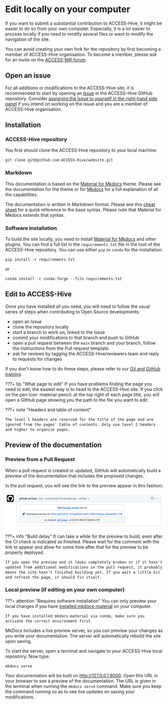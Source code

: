 # Edit locally on your computer

If you want to submit a substantial contribution to ACCESS-Hive, it might be easier to do so from your own computer. Especially, it is a lot easier to process locally if you need to modify several files or want to modify the navigation of the site.

You can avoid creating your own fork for the repository by first becoming a member of ACCESS-Hive organisation. To become a member, please ask for an invite on the [ACCESS-NRI forum][ACCESSforum].

## Open an issue

For all additions or modifications to the ACCESS-Hive site, it is recommended to start by opening an [Issue][Issues] in the ACCESS-Hive GitHub repository. Consider [assigning the Issue to yourself in the right-hand side panel][Assign] if you intend on working on the issue and you are a member of ACCESS-Hive organisation.

## Installation

### ACCESS-Hive repository

You first should clone the ACCESS-Hive repository to your local machine:
```
git clone git@github.com:ACCESS-Hive/website.git
```

### Markdown
This documentation is based on the [Material for Mkdocs][MatforMkdocs] theme. Please see the documentation for the theme or for [Mkdocs][Mkdocs] for a full explanation of all the capabilities.

The documentation is written in Markdown format. Please see this [cheat sheet][MarkdownSheet] for a quick reference to the base syntax. Please note that Material for Mkdocs extends that syntax.

### Software installation

To build the site locally, you need to install [Material for Mkdocs][MatforMkdocs] and other plugins. You can find a full list in the `requirements.txt` file in the root of the ACCESS-Hive repository. You can use either `pip` or `conda` for the installation:

```
pip install -r requirements.txt
```
or
```
conda install -c conda-forge --file requirements.txt
```

## Edit to ACCESS-Hive

Once you have installed all you need, you will need to follow the usual series of steps when contributing to Open Source developments:

 - open an Issue
 - clone the repository locally 
 - start a branch to work on, linked to the Issue
 - commit your modifications to that branch and push to GitHub
 - open a pull request between the `main` branch and your branch, follow the instructions from the Pull request template.
 - ask for reviews by tagging the ACCESS-Hive/reviewers team and reply to requests for changes

If you don't know how to do these steps, please refer to our [Git and GitHub training][GitHowTo].

???+ tip "What page to edit"
    If you have problems finding the page you need to edit, the easiest way is to head to the ACCESS-Hive site. If you click on the pen icon :material-pencil: at the top right of each page title, you will open a GitHub page showing you the path to the file you want to edit. 

???+ note "Headers and table of content"
    
    The level 1 headers are reserved for the title of the page and are ignored from the pages' table of contents. Only use level 2 headers and higher to organise pages.

## Preview of the documentation

### Preview from a Pull Request

When a pull request is created or updated, GitHub will automatically build a preview of the documentation that includes the proposed changes. 

In the pull request, you will see the link to the preview appear in this fashion:

![PRpreview](../../assets/site-preview-PR.png)

???+ info "Build delay"
    It can take a while for the preview to build, even after the CI check is indicated as finished. Please wait for the comment with the link to appear and allow for some time after that for the preview to be properly deployed.

    If you open the preview and it looks completely broken or if it hasn't updated from additional modifications in the pull request, it probably means the site hasn't finished building yet. If you wait a little bit and refresh the page, it should fix itself.

### Local preview (if editing on your own computer)

<!-- markdown-link-check-disable -->
???+ attention "Requires software installation"
    You can only preview your local changes if you have [installed mkdocs-material][install] on your computer.
    
    If you have installed mkdocs-material via conda, make sure you activate the correct environment first
<!-- markdown-link-check-enable-->

MkDocs includes a live preview server, so you can preview your changes as you write your documentation. The server will automatically rebuild the site upon saving.

To start the server, open a terminal and navigate to your ACCESS-Hive local repository. Now type:
```
mkdocs serve
```
Your documentation will be built on http://127.0.0.1:8000. Open this URL in your browser to see a preview of the documentation. The URL is given in the terminal when running the `mkdocs serve` command. Make sure you keep the command running so as to see live updates on saving your modifications.

[install]: local_edit.md#software-installation
[ACCESSforum]: https://access.discourse.group/
[Issues]: https://github.com/ACCESS-Hive/website/issues
[Assign]: https://docs.github.com/en/issues/tracking-your-work-with-issues/
[MatforMkdocs]: https://squidfunk.github.io/mkdocs-material/
[Mkdocs]: https://www.mkdocs.org/
[MarkdownSheet]: https://www.markdownguide.org/cheat-sheet/
[GitHowTo]: https://access-nri.github.io/Training/HowTos/GitAndGitHub
